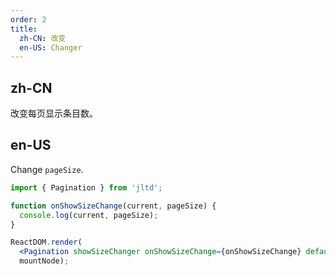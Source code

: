 ```yaml
---
order: 2
title:
  zh-CN: 改变
  en-US: Changer
---
```


## zh-CN

改变每页显示条目数。

## en-US

Change `pageSize`.

````jsx
import { Pagination } from 'jltd';

function onShowSizeChange(current, pageSize) {
  console.log(current, pageSize);
}

ReactDOM.render(
  <Pagination showSizeChanger onShowSizeChange={onShowSizeChange} defaultCurrent={3} total={500} />,
  mountNode);
````
